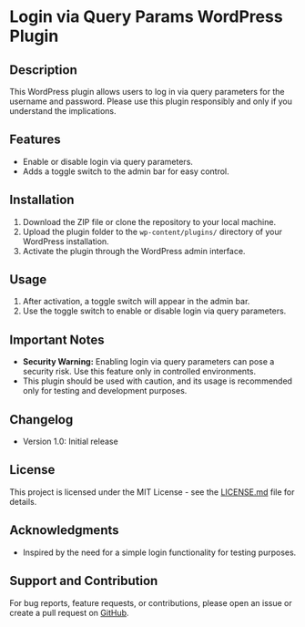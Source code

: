 # Login via Query Params WordPress Plugin

## Description

This WordPress plugin allows users to log in via query parameters for the username and password. Please use this plugin responsibly and only if you understand the implications.

## Features

- Enable or disable login via query parameters.
- Adds a toggle switch to the admin bar for easy control.

## Installation

1. Download the ZIP file or clone the repository to your local machine.
2. Upload the plugin folder to the `wp-content/plugins/` directory of your WordPress installation.
3. Activate the plugin through the WordPress admin interface.

## Usage

1. After activation, a toggle switch will appear in the admin bar.
2. Use the toggle switch to enable or disable login via query parameters.

## Important Notes

- **Security Warning:** Enabling login via query parameters can pose a security risk. Use this feature only in controlled environments.
- This plugin should be used with caution, and its usage is recommended only for testing and development purposes.

## Changelog

- Version 1.0: Initial release

## License

This project is licensed under the MIT License - see the [LICENSE.md](LICENSE.md) file for details.

## Acknowledgments

- Inspired by the need for a simple login functionality for testing purposes.

## Support and Contribution

For bug reports, feature requests, or contributions, please open an issue or create a pull request on [GitHub](https://github.com/noahsamoa/wp-login-vqp).

